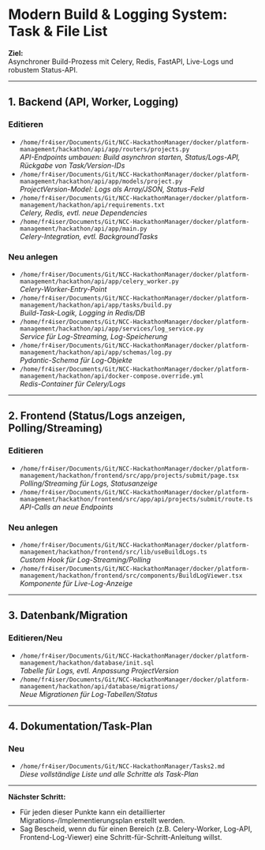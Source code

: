 # Modern Build & Logging System: Task & File List

**Ziel:**  
Asynchroner Build-Prozess mit Celery, Redis, FastAPI, Live-Logs und robustem Status-API.

---

## 1. Backend (API, Worker, Logging)

### Editieren

- `/home/fr4iser/Documents/Git/NCC-HackathonManager/docker/platform-management/hackathon/api/app/routers/projects.py`  
  _API-Endpoints umbauen: Build asynchron starten, Status/Logs-API, Rückgabe von Task/Version-IDs_
- `/home/fr4iser/Documents/Git/NCC-HackathonManager/docker/platform-management/hackathon/api/app/models/project.py`  
  _ProjectVersion-Model: Logs als Array/JSON, Status-Feld_
- `/home/fr4iser/Documents/Git/NCC-HackathonManager/docker/platform-management/hackathon/api/requirements.txt`  
  _Celery, Redis, evtl. neue Dependencies_
- `/home/fr4iser/Documents/Git/NCC-HackathonManager/docker/platform-management/hackathon/api/app/main.py`  
  _Celery-Integration, evtl. BackgroundTasks_

### Neu anlegen

- `/home/fr4iser/Documents/Git/NCC-HackathonManager/docker/platform-management/hackathon/api/app/celery_worker.py`  
  _Celery-Worker-Entry-Point_
- `/home/fr4iser/Documents/Git/NCC-HackathonManager/docker/platform-management/hackathon/api/app/tasks/build.py`  
  _Build-Task-Logik, Logging in Redis/DB_
- `/home/fr4iser/Documents/Git/NCC-HackathonManager/docker/platform-management/hackathon/api/app/services/log_service.py`  
  _Service für Log-Streaming, Log-Speicherung_
- `/home/fr4iser/Documents/Git/NCC-HackathonManager/docker/platform-management/hackathon/api/app/schemas/log.py`  
  _Pydantic-Schema für Log-Objekte_
- `/home/fr4iser/Documents/Git/NCC-HackathonManager/docker/platform-management/hackathon/api/docker-compose.override.yml`  
  _Redis-Container für Celery/Logs_

---

## 2. Frontend (Status/Logs anzeigen, Polling/Streaming)

### Editieren

- `/home/fr4iser/Documents/Git/NCC-HackathonManager/docker/platform-management/hackathon/frontend/src/app/projects/submit/page.tsx`  
  _Polling/Streaming für Logs, Statusanzeige_
- `/home/fr4iser/Documents/Git/NCC-HackathonManager/docker/platform-management/hackathon/frontend/src/app/api/projects/submit/route.ts`  
  _API-Calls an neue Endpoints_

### Neu anlegen

- `/home/fr4iser/Documents/Git/NCC-HackathonManager/docker/platform-management/hackathon/frontend/src/lib/useBuildLogs.ts`  
  _Custom Hook für Log-Streaming/Polling_
- `/home/fr4iser/Documents/Git/NCC-HackathonManager/docker/platform-management/hackathon/frontend/src/components/BuildLogViewer.tsx`  
  _Komponente für Live-Log-Anzeige_

---

## 3. Datenbank/Migration

### Editieren/Neu

- `/home/fr4iser/Documents/Git/NCC-HackathonManager/docker/platform-management/hackathon/database/init.sql`  
  _Tabelle für Logs, evtl. Anpassung ProjectVersion_
- `/home/fr4iser/Documents/Git/NCC-HackathonManager/docker/platform-management/hackathon/api/database/migrations/`  
  _Neue Migrationen für Log-Tabellen/Status_

---

## 4. Dokumentation/Task-Plan

### Neu

- `/home/fr4iser/Documents/Git/NCC-HackathonManager/Tasks2.md`  
  _Diese vollständige Liste und alle Schritte als Task-Plan_

---

**Nächster Schritt:**  
- Für jeden dieser Punkte kann ein detaillierter Migrations-/Implementierungsplan erstellt werden.
- Sag Bescheid, wenn du für einen Bereich (z.B. Celery-Worker, Log-API, Frontend-Log-Viewer) eine Schritt-für-Schritt-Anleitung willst.
